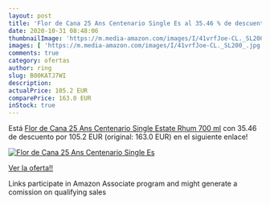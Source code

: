 ```yaml
---
layout: post
title: 'Flor de Cana 25 Ans Centenario Single Es al 35.46 % de descuento'
date: 2020-10-31 08:48:06
thumbnailImage: 'https://m.media-amazon.com/images/I/41vrfJoe-CL._SL200_.jpg'
images: [ 'https://m.media-amazon.com/images/I/41vrfJoe-CL._SL200_.jpg' ]
comments: true
category: ofertas
author: ring
slug: B00KATJ7WI
description:
actualPrice: 105.2 EUR
comparePrice: 163.0 EUR
inStock: true
---
```


Está [Flor de Cana 25 Ans Centenario Single Estate Rhum 700 ml](https://www.amazon.fr/dp/B00KATJ7WI/?tag=tolees0d-21) con 35.46 de descuento por 105.2 EUR (original: 163.0 EUR) en el siguiente enlace!

[![Flor de Cana 25 Ans Centenario Single Es](https://m.media-amazon.com/images/I/41vrfJoe-CL._SL200_.jpg)](https://www.amazon.fr/dp/B00KATJ7WI/?tag=tolees0d-21)

[Ver la oferta!!](https://www.amazon.fr/dp/B00KATJ7WI/?tag=tolees0d-21)

Links participate in Amazon Associate program and might generate a comission on qualifying sales


